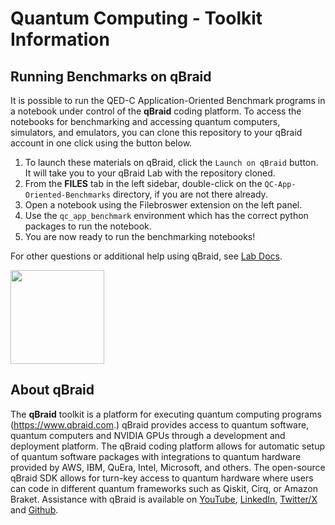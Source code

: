# Quantum Computing - Toolkit Information

## Running Benchmarks on qBraid

It is possible to run the QED-C Application-Oriented Benchmark programs in a notebook under control of the **qBraid** coding platform.
To access the notebooks for benchmarking and accessing quantum computers, simulators, and emulators, you can clone this repository to your qBraid account in one
click using the button below.

1. To launch these materials on qBraid, click the `Launch on qBraid`
   button. It will take you to your qBraid Lab with the repository cloned.
2. From the **FILES** tab in the left sidebar, double-click on the
   `QC-App-Oriented-Benchmarks` directory, if you are not there already.
3. Open a notebook using the Filebroswer extension on the left panel.
4. Use the `qc_app_benchmark` environment which has the correct python packages
   to run the notebook.
5. You are now ready to run the benchmarking notebooks!

For other questions or additional help using qBraid, see
[Lab Docs](docs.qbraid.com).

[<img src="https://qbraid-static.s3.amazonaws.com/logos/Launch_on_qBraid_white.png" width="150">](https://account.qbraid.com?gitHubUrl=https://github.com/SRI-International/QC-App-Oriented-Benchmarks.git)

## About qBraid
The **qBraid** toolkit is a platform for executing quantum computing programs (https://www.qbraid.com.) qBraid provides access to quantum software, quantum computers and NVIDIA GPUs through a development and deployment platform. The qBraid coding platform allows for automatic setup of quantum software packages with integrations to quantum hardware provided by AWS, IBM, QuEra, Intel, Microsoft, and others. The open-source qBraid SDK allows for turn-key access to quantum hardware where users can code in different quantum frameworks such as Qiskit, Cirq, or Amazon Braket. Assistance with qBraid is available on [YouTube](https://www.youtube.com/@qbraid8148), [LinkedIn](https://www.linkedin.com/company/qbraid-official/?viewAsMember=true), [Twitter/X](https://twitter.com/qbraid_official) and [Github](https://github.com/qbraid).

